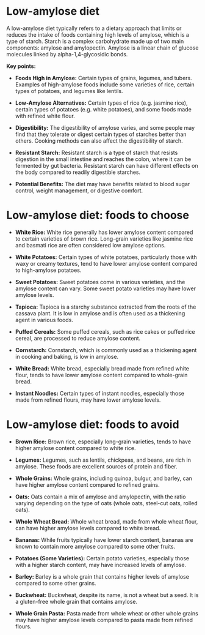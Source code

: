 # Low-amylose diet

A low-amylose diet typically refers to a dietary approach that limits or reduces the intake of foods containing high levels of amylose, which is a type of starch. Starch is a complex carbohydrate made up of two main components: amylose and amylopectin. Amylose is a linear chain of glucose molecules linked by alpha-1,4-glycosidic bonds.

**Key points:**

* **Foods High in Amylose:** Certain types of grains, legumes, and tubers. Examples of high-amylose foods include some varieties of rice, certain types of potatoes, and legumes like lentils.

* **Low-Amylose Alternatives:** Certain types of rice (e.g. jasmine rice), certain types of potatoes (e.g. white potatoes), and some foods made with refined white flour.

* **Digestibility:** The digestibility of amylose varies, and some people may find that they tolerate or digest certain types of starches better than others. Cooking methods can also affect the digestibility of starch.

* **Resistant Starch:** Resistant starch is a type of starch that resists digestion in the small intestine and reaches the colon, where it can be fermented by gut bacteria. Resistant starch can have different effects on the body compared to readily digestible starches.

* **Potential Benefits:** The diet may have benefits related to blood sugar control, weight management, or digestive comfort.



# Low-amylose diet: foods to choose

* **White Rice:** White rice generally has lower amylose content compared to certain varieties of brown rice. Long-grain varieties like jasmine rice and basmati rice are often considered low amylose options.

* **White Potatoes:** Certain types of white potatoes, particularly those with waxy or creamy textures, tend to have lower amylose content compared to high-amylose potatoes.

* **Sweet Potatoes:** Sweet potatoes come in various varieties, and the amylose content can vary. Some sweet potato varieties may have lower amylose levels.

* **Tapioca:** Tapioca is a starchy substance extracted from the roots of the cassava plant. It is low in amylose and is often used as a thickening agent in various foods.

* **Puffed Cereals:** Some puffed cereals, such as rice cakes or puffed rice cereal, are processed to reduce amylose content.

* **Cornstarch:** Cornstarch, which is commonly used as a thickening agent in cooking and baking, is low in amylose.

* **White Bread:** White bread, especially bread made from refined white flour, tends to have lower amylose content compared to whole-grain bread.

* **Instant Noodles:** Certain types of instant noodles, especially those made from refined flours, may have lower amylose levels.


# Low-amylose diet: foods to avoid

* **Brown Rice:** Brown rice, especially long-grain varieties, tends to have higher amylose content compared to white rice.

* **Legumes:** Legumes, such as lentils, chickpeas, and beans, are rich in amylose. These foods are excellent sources of protein and fiber.

* **Whole Grains:** Whole grains, including quinoa, bulgur, and barley, can have higher amylose content compared to refined grains.

* **Oats:** Oats contain a mix of amylose and amylopectin, with the ratio varying depending on the type of oats (whole oats, steel-cut oats, rolled oats).

* **Whole Wheat Bread:** Whole wheat bread, made from whole wheat flour, can have higher amylose levels compared to white bread.

* **Bananas:** While fruits typically have lower starch content, bananas are known to contain more amylose compared to some other fruits.

* **Potatoes (Some Varieties):** Certain potato varieties, especially those with a higher starch content, may have increased levels of amylose.

* **Barley:** Barley is a whole grain that contains higher levels of amylose compared to some other grains.

* **Buckwheat:** Buckwheat, despite its name, is not a wheat but a seed. It is a gluten-free whole grain that contains amylose.

* **Whole Grain Pasta:** Pasta made from whole wheat or other whole grains may have higher amylose levels compared to pasta made from refined flours.
